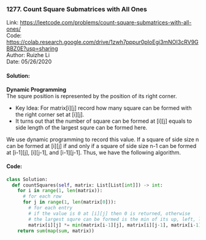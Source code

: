 ### 1277. Count Square Submatrices with All Ones
Link: https://leetcode.com/problems/count-square-submatrices-with-all-ones/   
Code: https://colab.research.google.com/drive/1zwh7pppur0pIoEgi3mNOI3cRV9GBBZ0E?usp=sharing  
Author: Ruizhe Li  
Date: 05/26/2020  

#### Solution:
**Dynamic Programming**  
The squre position is represented by the position of its right corner.
* Key Idea: For matrix[i][j] record how many square can be formed with the right corner set at [i][j].  
* It turns out that the number of square can be formed at [i][j] equals to side length of the largest squre can be formed here.  

We use dynamic programming to record this value. If a square of side size n can be formed at [i][j] if and only if a square of side size n-1 can be formed at [i-1][j], [i][j-1], and [i-1][j-1]. Thus, we have the following algorithm.

#### Code:
```python
class Solution:
  def countSquares(self, matrix: List[List[int]]) -> int:
    for i in range(1, len(matrix)):
      # for each row
      for j in range(1, len(matrix[0])):
        # for each entry
        # if the value is 0 at [i][j] then 0 is returned, otherwise
        # the largest squre can be formed is the min of its up, left, left-up ajacent position + 1
        matrix[i][j] *= min(matrix[i-1][j], matrix[i][j-1], matrix[i-1][j-1])+1
    return sum(map(sum, matrix))
```